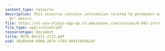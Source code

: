 ```yaml
---
content_type: resource
description: This resource contains information related to permanent magnet "Brushless
  DC" motors.
file: https://ol-ocw-studio-app-qa.s3.amazonaws.com/courses/6-061-introduction-to-electric-power-systems-spring-2011/36e8b4e86968267bc7030941f020b2af_MIT6_061S11_ch12.pdf
file_type: application/pdf
resourcetype: Document
title: MIT6_061S11_ch12.pdf
uid: 36e8b4e8-6968-267b-c703-0941f020b2af
---
```

